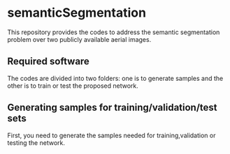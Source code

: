 # semanticSegmentation
This repository provides the codes to address the semantic segmentation problem over two publicly available aerial images.
## Required software
The codes are divided into two folders: one is to generate samples and the other is to train or test the proposed network.
## Generating samples for training/validation/test sets
First, you need to generate the samples needed for training,validation or testing the network.
